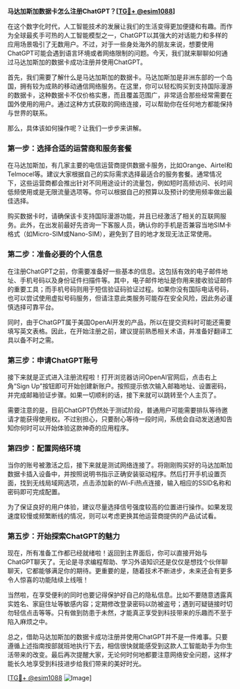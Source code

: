 **马达加斯加数据卡怎么注册ChatGPT？[[TG💪+ @esim1088](https://t.me/s/esim1088)]**

在这个数字化时代，人工智能技术的发展让我们的生活变得更加便捷和有趣。而作为全球最炙手可热的人工智能模型之一，ChatGPT以其强大的对话能力和多样的应用场景吸引了无数用户。不过，对于一些身处海外的朋友来说，想要使用ChatGPT可能会遇到语言环境或者网络限制的问题。今天，我们就来聊聊如何通过马达加斯加的数据卡成功注册并使用ChatGPT。

首先，我们需要了解什么是马达加斯加的数据卡。马达加斯加是非洲东部的一个岛国，拥有较为成熟的移动通信网络服务。在这里，你可以轻松购买到支持国际漫游的数据卡，这种数据卡不仅价格实惠，而且覆盖范围广，非常适合那些经常需要在国外使用的用户。通过这种方式获取的网络连接，可以帮助你在任何地方都能保持与世界的联系。

那么，具体该如何操作呢？让我们一步步来讲解。

### 第一步：选择合适的运营商和服务套餐

在马达加斯加，有几家主要的电信运营商提供数据卡服务，比如Orange、Airtel和Telmocel等。建议大家根据自己的实际需求选择最适合的服务套餐。通常情况下，这些运营商都会推出针对不同用途设计的流量包，例如短时高频访问、长时间低频使用或是无限流量选项等。你可以根据自己的预算以及预计的使用频率做出最佳选择。

购买数据卡时，请确保该卡支持国际漫游功能，并且已经激活了相关的互联网服务。此外，在出发前最好先咨询一下客服人员，确认你的手机是否兼容当地SIM卡格式（如Micro-SIM或Nano-SIM），避免到了目的地才发现无法正常使用。

### 第二步：准备必要的个人信息

在注册ChatGPT之前，你需要准备好一些基本的信息。这包括有效的电子邮件地址、手机号码以及身份证件扫描件等。其中，电子邮件地址是你用来接收验证邮件的重要工具；而手机号码则用于短信验证码验证过程。如果你没有国际电话号码，也可以尝试使用虚拟号码服务，但请注意此类服务可能存在安全风险，因此务必谨慎选择可靠平台。

同时，由于ChatGPT属于美国OpenAI开发的产品，所以在提交资料时可能还需要填写英文表格。因此，在开始注册之前，建议提前熟悉相关术语，并准备好翻译工具以备不时之需。

### 第三步：申请ChatGPT账号

接下来就是正式进入注册流程啦！打开浏览器访问OpenAI官网后，点击右上角“Sign Up”按钮即可开始创建新账户。按照提示依次输入邮箱地址、设置密码，并完成邮箱验证步骤。如果一切顺利的话，接下来就可以跳转至个人主页了。

需要注意的是，目前ChatGPT仍然处于测试阶段，普通用户可能需要排队等待邀请才能获得使用权。不过别担心，只要耐心等待一段时间，系统会自动发送通知告知你何时可以开始体验这款神奇的应用程序。

### 第四步：配置网络环境

当你的账号被激活之后，接下来就是测试网络连接了。将刚刚购买好的马达加斯加数据卡插入设备中，并按照说明书指示正确安装驱动程序。然后打开手机设置页面，找到无线局域网选项，点击添加新的Wi-Fi热点连接，输入相应的SSID名称和密码即可完成配置。

为了保证良好的用户体验，建议尽量选择信号强度较高的位置进行操作。如果发现速度较慢或频繁断线的情况，则可以考虑更换其他运营商提供的产品试试看。

### 第五步：开始探索ChatGPT的魅力

现在，所有准备工作都已经就绪啦！返回到主界面后，你可以直接开始与ChatGPT聊天了。无论是寻求编程帮助、学习外语知识还是仅仅是想找个伙伴聊聊天，它都能够满足你的期待。更重要的是，随着技术不断进步，未来还会有更多令人惊喜的功能陆续上线哦！

当然啦，在享受便利的同时也要记得保护好自己的隐私信息。比如不要随意透露真实姓名、家庭住址等敏感内容；定期修改登录密码以防被盗号；遇到可疑链接时切勿轻信点击等等。只有做到防患于未然，才能真正享受到科技带来的乐趣而不至于陷入麻烦之中。

总之，借助马达加斯加的数据卡成功注册并使用ChatGPT并不是一件难事。只要遵循上述指南按部就班地执行下去，相信很快就能感受到这款人工智能助手为你生活带来的改变。最后再次提醒大家，无论何时何地都要注意网络安全问题，这样才能长久地享受到科技进步给我们带来的美好时光。

[[TG💪+ @esim1088](https://t.me/s/esim1088) ![Image](https://i.postimg.cc/4NQfJmqS/Snipaste-2025-05-13-00-14-12.png)]